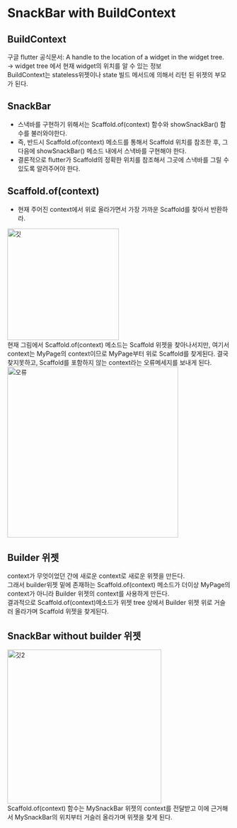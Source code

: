 SnackBar with BuildContext
=

BuildContext
--
구글 flutter 공식문서: A handle to the location of a widget in the widget tree.<br>
-> widget tree 에서 현재 widget의 위치를 알 수 있는 정보<br>
BuildContext는 stateless위젯이나 state 빌드 메서드에 의해서 리턴 된 위젯의 부모가 된다.<br>

SnackBar
--
- 스낵바를 구현하기 위해서는 Scaffold.of(context) 함수와 showSnackBar() 함수를 불러와야한다.
- 즉, 반드시 Scaffold.of(context) 메소드를 통해서 Scaffold 위치를 참조한 후, 그 다음에 showSnackBar() 메소드 내에서 스낵바를 구현해야 한다.
- 결론적으로 flutter가 Scaffold의 정확한 위치를 참조해서 그곳에 스낵바를 그릴 수 있도록 알려주어야 한다.

Scaffold.of(context)
--
- 현재 주어진 context에서 위로 올라가면서 가장 가까운 Scaffold를 찾아서 반환하라.

<img width="252" alt="깃" src="https://user-images.githubusercontent.com/73534426/123897234-019c1b00-d99e-11eb-983a-299c2af4e2f9.PNG"><br>
현재 그림에서 Scaffold.of(context) 메소드는 Scaffold 위젯을 찾아나서지만, 여기서 context는 MyPage의 context이므로 MyPage부터 위로 Scaffold를 찾게된다. 결국 찾지못하고, Scaffold를 포함하지 않는 context라는 오류메세지를 보내게 된다.
<img width="386" alt="오류" src="https://user-images.githubusercontent.com/73534426/123897371-3c05b800-d99e-11eb-8934-b1162ba94d9f.PNG">

Builder 위젯
--
context가 무엇이었던 간에 새로운 context로 새로운 위젯을 만든다.   
그래서 builder위젯 밑에 존재하는 Scaffold.of(context) 메소드가 더이상 MyPage의 context가 아니라 Builder 위젯의 context를 사용하게 만든다.   
결과적으로 Scaffold.of(context)메소드가 위젯 tree 상에서 Builder 위젯 위로 거슬러 올라가며 Scaffold 위젯을 찾게된다.   

SnackBar without builder 위젯
--
<img width="348" alt="깃2" src="https://user-images.githubusercontent.com/73534426/123897563-8edf6f80-d99e-11eb-8489-409e08240c56.PNG"><br>
Scaffold.of(context) 함수는 MySnackBar 위젯의 context를 전달받고 이에 근거해서 MySnackBar의 위치부터 거슬러 올라가며 위젯을 찾게 된다.
